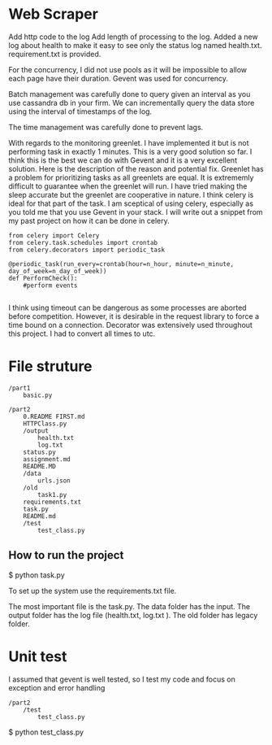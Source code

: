 # Web Scraper

Add http code to the log
Add length of processing to the log.
Added a new log about health to make it easy to see only the status log named health.txt.
requirement.txt is provided.


For the concurrency, I did not use pools as it will be impossible to allow each page have their duration.
Gevent was used for concurrency.

Batch management was carefully done to query given an interval as you use cassandra db in your firm. We can incrementally query the data store using the interval of timestamps of the log.

The time management was carefully done to prevent lags.

With regards to the monitoring greenlet. I have implemented it but is not performing task in exactly 1 minutes. This is a very good solution so far. I think this is the best we can do with Gevent and it is a very excellent solution. Here is the description of the reason and potential fix. Greenlet has a problem for prioritizing tasks as all greenlets are equal. It is extrememly difficult to guarantee when the greenlet will run. I have tried making the sleep accurate but the greenlet are cooperative in nature. I think celery is ideal for that part of the task. I am sceptical of using celery, especially as you told me that you use Gevent in your stack. I will write out a snippet from my past project on how it can be done in celery.
```
from celery import Celery
from celery.task.schedules import crontab  
from celery.decorators import periodic_task 

@periodic_task(run_every=crontab(hour=n_hour, minute=n_minute, day_of_week=n_day_of_week))  
def PerformCheck():
    #perform events


```
I think using timeout can be dangerous as some processes are aborted before competition. However, it is desirable in the request library to force a time bound on a connection.
Decorator was extensively used throughout this project.
I had to convert all times to utc.


# File struture
```
/part1  
    basic.py

/part2  
    0.README FIRST.md  
    HTTPClass.py   
    /output   
        health.txt
        log.txt         
    status.py
    assignment.md      
    README.MD         
    /data    
        urls.json              
    /old  
        task1.py          
    requirements.txt  
    task.py
    README.md
    /test
        test_class.py
```
## How to run the project
$ python task.py

To set up the system use the requirements.txt file.

The most important file is the task.py.
The data folder has the input.
The output folder has the log file (health.txt, log.txt ).
The old folder has legacy folder.


# Unit test
I assumed that gevent is well tested, so I test my code and focus on exception and error handling
```
/part2
    /test
        test_class.py
```
$ python test_class.py 
